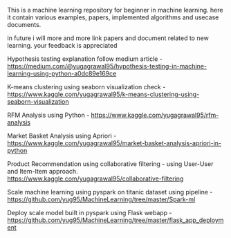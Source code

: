 This is a machine learning repository for beginner in machine learning. here it contain various examples, papers, implemented algorithms and usecase documents.

in future i will more and more link papers and document related to new learning. your feedback is appreciated

Hypothesis testing explanation follow medium article - https://medium.com/@yugagrawal95/hypothesis-testing-in-machine-learning-using-python-a0dc89e169ce

K-means clustering using seaborn visualization check - https://www.kaggle.com/yugagrawal95/k-means-clustering-using-seaborn-visualization

RFM Analysis using Python - https://www.kaggle.com/yugagrawal95/rfm-analysis

Market Basket Analysis using Apriori - https://www.kaggle.com/yugagrawal95/market-basket-analysis-apriori-in-python 

Product Recommendation using collaborative filtering - using User-User and Item-Item approach.
https://www.kaggle.com/yugagrawal95/collaborative-filtering

Scale machine learning using pyspark on titanic dataset using pipeline - https://github.com/yug95/MachineLearning/tree/master/Spark-ml

Deploy scale model built in pyspark using Flask webapp -
https://github.com/yug95/MachineLearning/tree/master/flask_app_deployment
